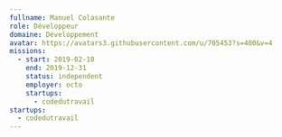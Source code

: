 ```yaml
---
fullname: Manuel Colasante
role: Développeur
domaine: Développement
avatar: https://avatars3.githubusercontent.com/u/705453?s=400&v=4
missions:
  - start: 2019-02-18
    end: 2019-12-31
    status: independent
    employer: octo
    startups:
      - codedutravail
startups:
  - codedutravail
---
```

